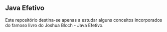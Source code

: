 ## Java Efetivo
Este repositório destina-se apenas a estudar alguns conceitos incorporados do famoso livro do Joshua Bloch - Java Efetivo. 

